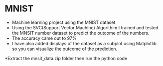 # MNIST
* Machine learning project using the MNIST dataset
* Using the SVC(Support Vector Machine) Algorithim I trained and tested the MNSIT number dataset to predict the outcome of the numbers. 
* The accuracy came out to 97%
* I have also added displays of the dataset as a subplot using Matplotlib so you can visualize the outcome of the prediction.

*Extract the mnsit_data.zip folder then run the python code

